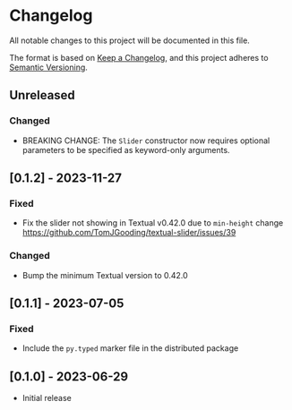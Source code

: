 # Changelog

All notable changes to this project will be documented in this file.

The format is based on [Keep a Changelog](https://keepachangelog.com/en/1.0.0/),
and this project adheres to [Semantic Versioning](https://semver.org/spec/v2.0.0.html).

## Unreleased

### Changed

- BREAKING CHANGE: The `Slider` constructor now requires optional parameters to be specified as keyword-only arguments.

## [0.1.2] - 2023-11-27

### Fixed

- Fix the slider not showing in Textual v0.42.0 due to `min-height` change https://github.com/TomJGooding/textual-slider/issues/39

### Changed

- Bump the minimum Textual version to 0.42.0

## [0.1.1] - 2023-07-05

### Fixed

- Include the `py.typed` marker file in the distributed package

## [0.1.0] - 2023-06-29

- Initial release
